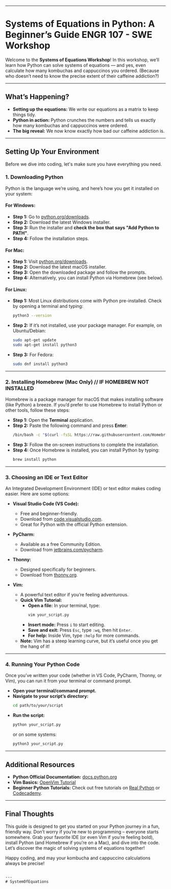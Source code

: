 
---


# Systems of Equations in Python: A Beginner’s Guide ENGR 107 - SWE Workshop

Welcome to the **Systems of Equations Workshop**! In this workshop, we’ll learn how Python can solve systems of equations — and yes, even calculate how many kombuchas and cappuccinos you ordered. (Because who doesn’t need to know the precise extent of their caffeine addiction?) 

---

## What’s Happening?

- **Setting up the equations:** We write our equations as a matrix to keep things tidy.
- **Python in action:** Python crunches the numbers and tells us exactly how many kombuchas and cappuccinos were ordered.
- **The big reveal:** We now know exactly how bad our caffeine addiction is.

---

## Setting Up Your Environment

Before we dive into coding, let's make sure you have everything you need.

### 1. **Downloading Python**

Python is the language we’re using, and here’s how you get it installed on your system:

#### **For Windows:**
- **Step 1:** Go to [python.org/downloads](https://www.python.org/downloads/).
- **Step 2:** Download the latest Windows installer.
- **Step 3:** Run the installer and **check the box that says "Add Python to PATH"**.
- **Step 4:** Follow the installation steps.

#### **For Mac:**
- **Step 1:** Visit [python.org/downloads](https://www.python.org/downloads/).
- **Step 2:** Download the latest macOS installer.
- **Step 3:** Open the downloaded package and follow the prompts.
- **Step 4:** Alternatively, you can install Python via Homebrew (see below).

#### **For Linux:**
- **Step 1:** Most Linux distributions come with Python pre-installed. Check by opening a terminal and typing:
  ```bash
  python3 --version

- **Step 2:** If it’s not installed, use your package manager. For example, on Ubuntu/Debian:
  ```bash
  sudo apt-get update
  sudo apt-get install python3
  ```
- **Step 3:** For Fedora:
  ```bash
  sudo dnf install python3
  ```

---

### 2. **Installing Homebrew (Mac Only) // IF HOMEBREW NOT INSTALLED**

Homebrew is a package manager for macOS that makes installing software (like Python) a breeze. If you’d prefer to use Homebrew to install Python or other tools, follow these steps:

- **Step 1:** Open the **Terminal** application.
- **Step 2:** Paste the following command and press **Enter**:
  ```bash
  /bin/bash -c "$(curl -fsSL https://raw.githubusercontent.com/Homebrew/install/HEAD/install.sh)"
  ```
- **Step 3:** Follow the on-screen instructions to complete the installation.
- **Step 4:** Once Homebrew is installed, you can install Python by typing:
  ```bash
  brew install python
  ```

---

### 3. **Choosing an IDE or Text Editor**

An Integrated Development Environment (IDE) or text editor makes coding easier. Here are some options:

- **Visual Studio Code (VS Code):**
  - Free and beginner-friendly.
  - Download from [code.visualstudio.com](https://code.visualstudio.com/).
  - Great for Python with the official Python extension.

- **PyCharm:**
  - Available as a free Community Edition.
  - Download from [jetbrains.com/pycharm](https://www.jetbrains.com/pycharm/download/).

- **Thonny:**
  - Designed specifically for beginners.
  - Download from [thonny.org](https://thonny.org/).

- **Vim:**
  - A powerful text editor if you’re feeling adventurous.
  - **Quick Vim Tutorial:**
    - **Open a file:** In your terminal, type:
      ```bash
      vim your_script.py
      ```
    - **Insert mode:** Press `i` to start editing.
    - **Save and exit:** Press `Esc`, type `:wq`, then hit `Enter`.
    - **For help:** Inside Vim, type `:help` for more commands.
  - **Note:** Vim has a steep learning curve, but it’s useful once you get the hang of it!

---

### 4. **Running Your Python Code**

Once you’ve written your code (whether in VS Code, PyCharm, Thonny, or Vim), you can run it from your terminal or command prompt.

- **Open your terminal/command prompt.**
- **Navigate to your script’s directory:**
  ```bash
  cd path/to/your/script
  ```
- **Run the script:**
  ```bash
  python your_script.py
  ```
  or on some systems:
  ```bash
  python3 your_script.py
  ```

---

## Additional Resources

- **Python Official Documentation:** [docs.python.org](https://docs.python.org/)
- **Vim Basics:** [OpenVim Tutorial](https://www.openvim.com/tutorial.html)
- **Beginner Python Tutorials:** Check out free tutorials on [Real Python](https://realpython.com/) or [Codecademy](https://www.codecademy.com/learn/learn-python-3).

---

## Final Thoughts

This guide is designed to get you started on your Python journey in a fun, friendly way. Don’t worry if you’re new to programming – everyone starts somewhere. Grab your favorite IDE (or even Vim if you’re feeling bold), install Python (and Homebrew if you’re on a Mac), and dive into the code. Let’s discover the magic of solving systems of equations together!

Happy coding, and may your kombucha and cappuccino calculations always be precise!
```

---
# SystemOfEquations
